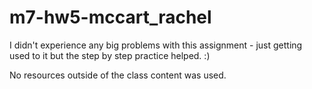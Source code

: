 # m7-hw5-mccart_rachel

I didn't experience any big problems with this assignment - just getting used to it but the step by step practice helped. :) 

No resources outside of the class content was used. 
